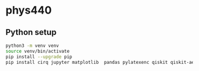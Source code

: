 # phys440

## Python setup

``` bash
python3 -m venv venv
source venv/bin/activate
pip install --upgrade pip
pip install cirq jupyter matplotlib  pandas pylatexenc qiskit qiskit-aer qiskit-ibm-runtime
 ```

